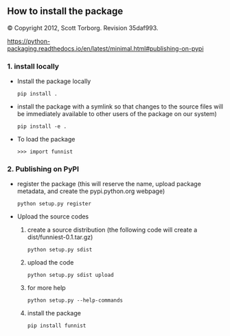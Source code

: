 ## How to install the package
© Copyright 2012, Scott Torborg. Revision 35daf993. 

https://python-packaging.readthedocs.io/en/latest/minimal.html#publishing-on-pypi

### 1. install locally
  
  * Install the package locally
  
  	`pip install .` 
  
  * install the package with a symlink so that changes to the source files will be immediately available to other users of the package on our system)

	`pip install -e .`
    
  * To load the package
  
   	`>>> import funnist`  

### 2. Publishing on PyPI

  * register the package (this will reserve the name, upload package metadata, and create the pypi.python.org webpage)  

	`python setup.py register`
    
  * Upload the source codes

	1. create a source distribution (the following code will create a dist/funniest-0.1.tar.gz)

		`python setup.py sdist`
        
    2. upload the code

		`python setup.py sdist upload`
        
    3. for more help

		`python setup.py --help-commands`
    4. install the package

		`pip install funnist`
